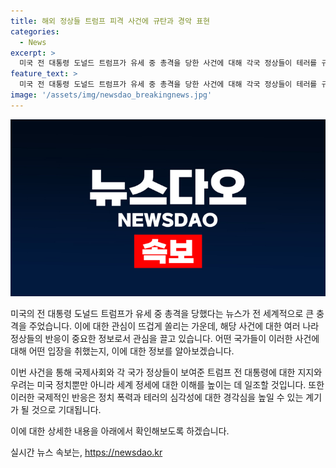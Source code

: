 ```yaml
---
title: 해외 정상들 트럼프 피격 사건에 규탄과 경악 표현
categories:
  - News
excerpt: >
  미국 전 대통령 도널드 트럼프가 유세 중 총격을 당한 사건에 대해 각국 정상들이 테러를 규탄하고 쾌유를 기원하는 메시지를 전했다. 일본과 영국의 경험을 언급하며 민주주의에 도전하는 폭력에 대한 강력한 의지를 피력했으며, 트럼프에게 위로의 메시지를 전하는 정상들뿐만 아니라 세계 각지의 좌파 성향 정상들도 폭력을 비판하고 쾌유를 전했다. 이에 대한 국제사회의 관심이 높아지고 있다.
feature_text: >
  미국 전 대통령 도널드 트럼프가 유세 중 총격을 당한 사건에 대해 각국 정상들이 테러를 규탄하고 쾌유를 기원하는 메시지를 전했다. 일본과 영국의 경험을 언급하며 민주주의에 도전하는 폭력에 대한 강력한 의지를 피력했으며, 트럼프에게 위로의 메시지를 전하는 정상들뿐만 아니라 세계 각지의 좌파 성향 정상들도 폭력을 비판하고 쾌유를 전했다. 이에 대한 국제사회의 관심이 높아지고 있다.
image: '/assets/img/newsdao_breakingnews.jpg'
---
```


<p><img src="/assets/img/newsdao_breakingnews.jpg" alt="koreaapp 속보" /></p>

<p>미국의 전 대통령 도널드 트럼프가 유세 중 총격을 당했다는 뉴스가 전 세계적으로 큰 충격을 주었습니다. 이에 대한 관심이 뜨겁게 쏠리는 가운데, 해당 사건에 대한 여러 나라 정상들의 반응이 중요한 정보로서 관심을 끌고 있습니다. 어떤 국가들이 이러한 사건에 대해 어떤 입장을 취했는지, 이에 대한 정보를 알아보겠습니다.</p>

<p>이번 사건을 통해 국제사회와 각 국가 정상들이 보여준 트럼프 전 대통령에 대한 지지와 우려는 미국 정치뿐만 아니라 세계 정세에 대한 이해를 높이는 데 일조할 것입니다. 또한 이러한 국제적인 반응은 정치 폭력과 테러의 심각성에 대한 경각심을 높일 수 있는 계기가 될 것으로 기대됩니다. </p>

<p>이에 대한 상세한 내용을 아래에서 확인해보도록 하겠습니다.</p>
실시간 뉴스 속보는, <a href="https://newsdao.kr" rel="dofollow">https://newsdao.kr</a>


